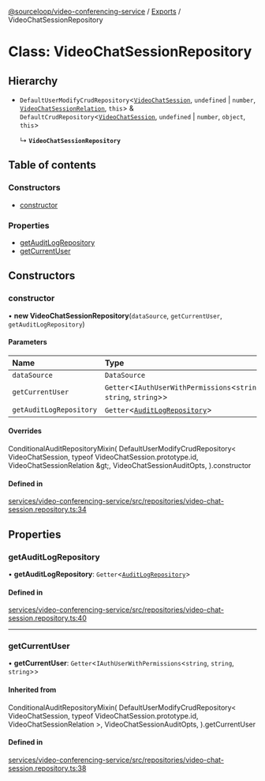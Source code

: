 [@sourceloop/video-conferencing-service](../README.md) / [Exports](../modules.md) / VideoChatSessionRepository

# Class: VideoChatSessionRepository

## Hierarchy

- `DefaultUserModifyCrudRepository`<[`VideoChatSession`](VideoChatSession.md), `undefined` \| `number`, [`VideoChatSessionRelation`](../interfaces/VideoChatSessionRelation.md), `this`\> & `DefaultCrudRepository`<[`VideoChatSession`](VideoChatSession.md), `undefined` \| `number`, `object`, `this`\>

  ↳ **`VideoChatSessionRepository`**

## Table of contents

### Constructors

- [constructor](VideoChatSessionRepository.md#constructor)

### Properties

- [getAuditLogRepository](VideoChatSessionRepository.md#getauditlogrepository)
- [getCurrentUser](VideoChatSessionRepository.md#getcurrentuser)

## Constructors

### constructor

• **new VideoChatSessionRepository**(`dataSource`, `getCurrentUser`, `getAuditLogRepository`)

#### Parameters

| Name | Type |
| :------ | :------ |
| `dataSource` | `DataSource` |
| `getCurrentUser` | `Getter`<`IAuthUserWithPermissions`<`string`, `string`, `string`\>\> |
| `getAuditLogRepository` | `Getter`<[`AuditLogRepository`](AuditLogRepository.md)\> |

#### Overrides

ConditionalAuditRepositoryMixin(
  DefaultUserModifyCrudRepository&lt;
    VideoChatSession,
    typeof VideoChatSession.prototype.id,
    VideoChatSessionRelation
  \&gt;,
  VideoChatSessionAuditOpts,
).constructor

#### Defined in

[services/video-conferencing-service/src/repositories/video-chat-session.repository.ts:34](https://github.com/sourcefuse/loopback4-microservice-catalog/blob/53060ad88/services/video-conferencing-service/src/repositories/video-chat-session.repository.ts#L34)

## Properties

### getAuditLogRepository

• **getAuditLogRepository**: `Getter`<[`AuditLogRepository`](AuditLogRepository.md)\>

#### Defined in

[services/video-conferencing-service/src/repositories/video-chat-session.repository.ts:40](https://github.com/sourcefuse/loopback4-microservice-catalog/blob/53060ad88/services/video-conferencing-service/src/repositories/video-chat-session.repository.ts#L40)

___

### getCurrentUser

• **getCurrentUser**: `Getter`<`IAuthUserWithPermissions`<`string`, `string`, `string`\>\>

#### Inherited from

ConditionalAuditRepositoryMixin(
  DefaultUserModifyCrudRepository<
    VideoChatSession,
    typeof VideoChatSession.prototype.id,
    VideoChatSessionRelation
  \>,
  VideoChatSessionAuditOpts,
).getCurrentUser

#### Defined in

[services/video-conferencing-service/src/repositories/video-chat-session.repository.ts:38](https://github.com/sourcefuse/loopback4-microservice-catalog/blob/53060ad88/services/video-conferencing-service/src/repositories/video-chat-session.repository.ts#L38)
